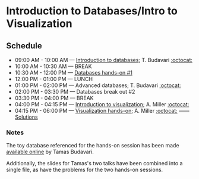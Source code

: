 # Introduction to Databases/Intro to Visualization

## Schedule

 *  09:00 AM - 10:00 AM — [Introduction to databases](https://github.com/LSSTC-DSFP/LSSTC-DSFP-Sessions/blob/master/Session1/Day3/LSST-DSFP-Budavari-SQL-v2.pdf); T. Budavari [:octocat:](https://github.com/budavari)
 *  10:00 AM - 10:30 AM — BREAK
 *  10:30 AM - 12:00 PM — [Databases hands-on #1](https://github.com/LSSTC-DSFP/LSSTC-DSFP-Sessions/blob/master/Session1/Day3/LSST-DSFP-Budavari-SQL-v2.pdf)
 *  12:00 PM - 01:00 PM — LUNCH
 *  01:00 PM - 02:00 PM — Advanced databases; T. Budavari [:octocat:](https://github.com/budavari)
 *  02:00 PM - 03:30 PM — Databases break out #2
 *  03:30 PM - 04:00 PM — BREAK
 *  04:00 PM - 04:15 PM — [Introduction to visualization](https://github.com/LSSTC-DSFP/LSSTC-DSFP-Sessions/blob/master/Session1/Day3/DSFP_Intro2Viz.pdf); A. Miller [:octocat:](https://github.com/adamamiller)
 *  04:15 PM - 06:00 PM — [Visualization hands-on](https://github.com/LSSTC-DSFP/LSSTC-DSFP-Sessions/blob/master/Session1/Day3/IntroToVisualization.ipynb); A. Miller [:octocat:](https://github.com/adamamiller) —— [Solutions](https://github.com/LSSTC-DSFP/LSSTC-DSFP-Sessions/blob/master/Session1/Day3/IntroToVizSolutions.ipynb)

### Notes

The toy database referenced for the hands-on session has been made [available online](http://gwen1.pha.jhu.edu/sqlweb/) by Tamas Budavari.

Additionally, the slides for Tamas's two talks have been combined into a single file, as have the problems for the two hands-on sessions. 